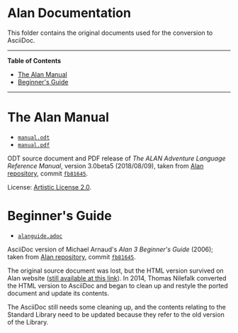 # Alan Documentation

This folder contains the original documents used for the conversion to AsciiDoc.


-----

**Table of Contents**

<!-- MarkdownTOC autolink="true" bracket="round" autoanchor="false" lowercase="only_ascii" uri_encoding="true" levels="1,2,3" -->

- [The Alan Manual](#the-alan-manual)
- [Beginner's Guide](#beginners-guide)

<!-- /MarkdownTOC -->

-----



# The Alan Manual

- [`manual.odt`][manual.odt]
- [`manual.pdf`][manual.pdf]

ODT source document and PDF release of _The ALAN Adventure Language Reference Manual_, version 3.0beta5 (2018/08/09), taken from [Alan repository], commit [`fb81645`][fb81645].

License: [Artistic License 2.0].

# Beginner's Guide

- [`alanguide.adoc`][alanguide.adoc]

AsciiDoc version of Michael Arnaud's _Alan 3 Beginner's Guide_ (2006); taken from [Alan repository], commit [`fb81645`][fb81645].

The original source document was lost, but the HTML version survived on Alan website ([still available at this link][alanguide www]). In 2014, Thomas Nilefalk converted the HTML version to AsciiDoc and began to clean up and restyle the ported document and update its contents.

The AsciiDoc still needs some cleaning up, and the contents relating to the Standard Library need to be updated because they refer to the old version of the Library. 



<!-----------------------------------------------------------------------------
                               REFERENCE LINKS                                
------------------------------------------------------------------------------>

[Alan repository]: https://bitbucket.org/alanif/alan/src/master/ "Visit Alan repository at Bitbucket"

[fb81645]: https://bitbucket.org/alanif/alan/src/fb81645/ "View Alan repository's commit fb81645"

[alanguide www]: https://alanif.se/files/alanguide/alanguide.html "View the 'Alan 3 Beginner's Guide' at Alan website (outdated version)"

<!-- Project Files ----------------------------------------------------------->

[manual.odt]: ./manual.odt "'The ALAN Adventure Language Reference Manual' (ODT)"
[manual.pdf]: ./manual.pdf "'The ALAN Adventure Language Reference Manual' (PDF)"

[alanguide.adoc]: ./alanguide.adoc


[Artistic License 2.0]: ../LICENSE

<!-- EOF -->